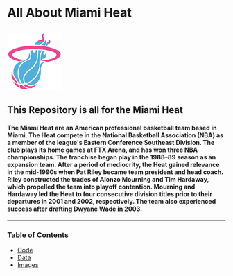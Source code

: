 # All About Miami Heat
![Heat Logo](heat.png)
---
## This Repository is all for the Miami Heat ##
#### The Miami Heat are an American professional basketball team based in Miami. The Heat compete in the National Basketball Association (NBA) as a member of the league's Eastern Conference Southeast Division. The club plays its home games at FTX Arena, and has won three NBA championships. The franchise began play in the 1988–89 season as an expansion team. After a period of mediocrity, the Heat gained relevance in the mid-1990s when Pat Riley became team president and head coach. Riley constructed the trades of Alonzo Mourning and Tim Hardaway, which propelled the team into playoff contention. Mourning and Hardaway led the Heat to four consecutive division titles prior to their departures in 2001 and 2002, respectively. The team also experienced success after drafting Dwyane Wade in 2003.

---
### Table of Contents ###
* [Code](https://github.com/tarawalm/miamiheat/tree/a4933064c6be019978fa39b84bdb4b6f17e84e19/code)
* [Data](https://github.com/tarawalm/miamiheat/tree/a4933064c6be019978fa39b84bdb4b6f17e84e19/data)
* [Images](https://github.com/tarawalm/miamiheat/tree/a4933064c6be019978fa39b84bdb4b6f17e84e19/images)
